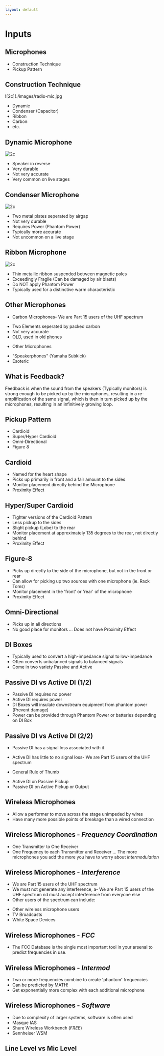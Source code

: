 ```yaml
---
layout: default
---
```


# Inputs

## Microphones
 - Construction Technique
 - Pickup Pattern

## Construction Technique
![2c](./images/radio-mic.jpg

 - Dynamic
 - Condenser (Capacitor)
 - Ribbon
 - Carbon
 - etc.

## Dynamic Microphone
![2c](./images/itlsr-26.jpg)

 - Speaker in reverse
 - Very durable
 - Not very accurate
 - Very common on live stages

## Condenser Microphone
![2c](./images/itlsr-30.jpg)

 - Two metal plates seperated by airgap
 - Not very durable
 - Requires Power (Phantom Power)
 - Typically more accurate
 - Not uncommon on a live stage

## Ribbon Microphone
![2c](./images/itlsr-25.jpg)

 - Thin metallic ribbon suspended between magnetic poles
 - Exceedingly Fragile (Can be damaged by air blasts)
 - Do NOT apply Phantom Power
 - Typically used for a distinctive warm characteristic

## Other Microphones
 - Carbon Microphones- We are Part 15 users of the UHF spectrum
 + Two Elements seperated by packed carbon
 + Not very accurate
 + OLD, used in old phones
 - Other Microphones
 + "Speakerphones" (Yamaha Subkick)
 + Esoteric

## What is Feedback?
  Feedback is when the sound from the speakers (Typically monitors) is strong enough to be picked up by the microphones, resulting in a re-amplification of the same signal, which is then in turn picked up by the microphones, resulting in an infinitively growing loop.

## Pickup Pattern
 - Cardioid
 - Super/Hyper Cardioid
 - Omni-Directional
 - Figure 8

## Cardioid
 - Named for the heart shape
 - Picks up primarily in front and a fair amount to the sides
 - Monitor placement directly behind the Microphone
 - Proximity Effect

## Hyper/Super Cardioid
 - Tighter versions of the Cardioid Pattern
 - Less pickup to the sides
 - Slight pickup (Lobe) to the rear
 - Monitor placement at approximately 135 degrees to the rear, not directly behind
 - Proximity Effect

## Figure-8
 - Picks up directly to the side of the microphone, but not in the front or rear
 - Can allow for picking up two sources with one microphone (ie. Rack Toms)
 - Monitor placement in the 'front' or 'rear' of the microphone
 - Proximity Effect

## Omni-Directional
 - Picks up in all directions
 - No good place for monitors
 ... Does not have Proximity Effect

## DI Boxes
 - Typically used to convert a high-impedance signal to low-impedance
 - Often converts unbalanced signals to balanced signals
 - Come in two variety Passive and Active

## Passive DI vs Active DI (1/2)
 - Passive DI requires no power
 - Active DI requires power
 - DI Boxes will insulate downstream equipment from phantom power (Prevent damage)
 - Power can be provided through Phantom Power or batteries depending on DI Box

## Passive DI vs Active DI (2/2)
 - Passive DI has a signal loss associated with it
 - Active DI has little to no signal loss- We are Part 15 users of the UHF spectrum

 - General Rule of Thumb
 + Active DI on Passive Pickup
 + Passive DI on Active Pickup or Output

## Wireless Microphones
 - Allow a performer to move across the stage unimpeded by wires
 - Have many more possible points of breakage than a wired connection

## Wireless Microphones - *Frequency Coordination*
 - One Transmitter to One Receiver
 - One Frequency to each Transmitter and Receiver
 ... The more microphones you add the more you have to worry about _intermodulation_

## Wireless Microphones - *Interference*
- We are Part 15 users of the UHF spectrum
- We must not generate any interference, a- We are Part 15 users of the UHF spectrum
nd must accept interference from everyone else
- Other users of the spectrum can include:
 + Other wireless microphone users
 + TV Broadcasts
 + White Space Devices

## Wireless Microphones - *FCC*
 - The FCC Database is the single most important tool in your arsenal to predict frequencies in use.

## Wireless Microphones - *Intermod*
 - Two or more frequencies combine to create 'phantom' frequencies
 - Can be predicted by MATH!
 - Get exponentially more complex with each additional microphone

## Wireless Microphones - *Software*
 - Due to complexity of larger systems, software is often used
 - Masque IAS
 - Shure Wireless Workbench (*FREE*)
 - Sennheiser WSM

## Line Level vs Mic Level
